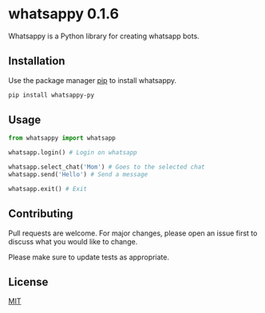 # whatsappy 0.1.6

Whatsappy is a Python library for creating whatsapp bots.

## Installation

Use the package manager [pip](https://pip.pypa.io/en/stable/) to install whatsappy.

```bash
pip install whatsappy-py
```

## Usage

```python
from whatsappy import whatsapp

whatsapp.login() # Login on whatsapp

whatsapp.select_chat('Mom') # Goes to the selected chat
whatsapp.send('Hello') # Send a message

whatsapp.exit() # Exit
```

## Contributing

Pull requests are welcome. For major changes, please open an issue first to discuss what you would like to change.

Please make sure to update tests as appropriate.

## License

[MIT](LICENSE)
